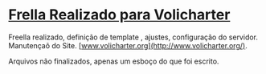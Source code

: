 # [Frella Realizado para Volicharter](http://www.volicharter.org/)

Freella realizado, definição de template , ajustes, configuração do servidor.
Manutençaõ do Site. [www.volicharter.org](http://www.volicharter.org/).

Arquivos não finalizados, apenas um esboço do que foi escrito.
